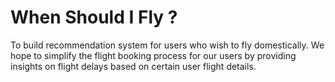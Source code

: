# When Should I Fly ?
To build recommendation system for users who wish to fly domestically. We hope to simplify the flight booking process for our users by providing insights on flight delays based on certain user flight details.
